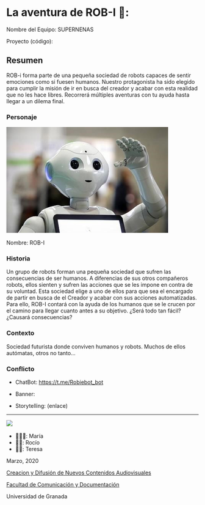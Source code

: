 
# La aventura de ROB-I 🤖: 

Nombre del Equipo: SUPERNENAS

Proyecto (código): 


## Resumen
ROB-i forma parte de una pequeña sociedad de robots capaces de sentir emociones como si fuesen humanos. Nuestro protagonista ha sido elegido para cumplir la misión de ir en busca del creador y acabar con esta realidad que no les hace libres. Recorrerá múltiples aventuras con tu ayuda hasta llegar a un dilema final.

### Personaje

![](https://github.com/emememe/storytelling_20/blob/master/43fdddce-2fd1-4cb1-bd71-d106ed3e7601.jpg)

Nombre: ROB-I


### Historia
Un grupo de robots forman una pequeña sociedad que sufren las consecuencias de ser humanos. A diferencias de sus otros compañeros robots, ellos sienten y sufren las acciones que se les impone en contra de su voluntad. Esta sociedad elige a uno de ellos para que sea el encargado de partir en busca de el Creador y acabar con sus acciones automatizadas. Para ello, ROB-I contará con la ayuda de los humanos que se le crucen por el camino para llegar cuanto antes a su objetivo. ¿Será todo tan fácil? ¿Causará consecuencias? 

### Contexto
Sociedad futurista donde conviven humanos y robots. Muchos de ellos autómatas, otros no tanto... 
### Conflicto 


- ChatBot: https://t.me/Robiebot_bot

- Banner:  
- Storytelling: (enlace) 

------
![](https://upload.wikimedia.org/wikipedia/commons/thumb/6/62/CC-BY-SA-Andere_Wikis_%28v%29.svg/200px-CC-BY-SA-Andere_Wikis_%28v%29.svg.png)

- 👩🏽‍🦱: María
- 👩🏽: Rocío
- 👩🏼: Teresa

<!---
Lista completa de emojis de markDown - https://gist.github.com/rxaviers/7360908) 
-->



Marzo, 2020

[Creacion y Difusión de Nuevos Contenidos Audiovisuales](http://utopolis.ugr.es/medialab)

[Facultad de Comunicación y Documentación](http://fcd.ugr.es)

Universidad de Granada
